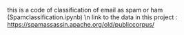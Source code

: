 this is a code of classification of email as spam or ham (Spamclassification.ipynb) \n
link to the data in this project :   https://spamassassin.apache.org/old/publiccorpus/

